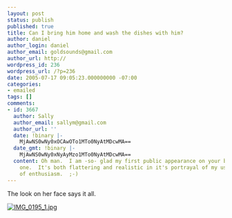 ```yaml
---
layout: post
status: publish
published: true
title: Can I bring him home and wash the dishes with him?
author: daniel
author_login: daniel
author_email: goldsounds@gmail.com
author_url: http://
wordpress_id: 236
wordpress_url: /?p=236
date: 2005-07-17 09:05:23.000000000 -07:00
categories:
- emailed
tags: []
comments:
- id: 3667
  author: Sally
  author_email: sallym@gmail.com
  author_url: ''
  date: !binary |-
    MjAwNS0wNy0xOCAwOTo1MTo0NyAtMDcwMA==
  date_gmt: !binary |-
    MjAwNS0wNy0xNyAyMzo1MTo0NyAtMDcwMA==
  content: Oh man.  I am -so- glad my first public appearance on your blog is this
    one.  It's both flattering and realistic in it's portrayal of my usual levels
    of enthusiasm.  ;-)
---
```

The look on her face says it all.


<a href="http://goldsounds.com/wp-photos/IMG_0195_1949922766.jpeg"><img src="http://goldsounds.com/wp-photos/IMG_0195_1949922766_thumb.jpeg" alt="IMG_0195_1.jpg"/></a>




